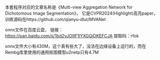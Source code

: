 本套程序对应的文章名称是《Multi-view Aggregation Network for Dichotomous Image Segmentation》，
它是CVPR2024(Highlight)高亮paper，训练源码在https://github.com/qianyu-dlut/MVANet

onnx文件在百度云盘，
链接：https://pan.baidu.com/s/1bd2yJO9F1lYXGQjDKEFCJA 
提取码：rfok


onnx文件大小有430M，这个真有些大了，没法在边缘设备上运行的，而在
Rembg库里使用的通用抠图模型u2netp只有4.7M
